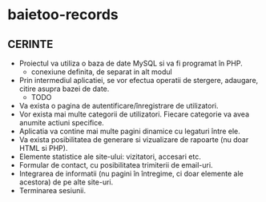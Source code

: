 # baietoo-records

## CERINTE
- Proiectul va utiliza o baza de date MySQL si va fi programat în PHP. 
    - conexiune definita, de separat in alt modul
- Prin intermediul aplicatiei, se vor efectua operatii de stergere, adaugare, citire asupra bazei de date.
    - TODO
- Va exista o pagina de autentificare/înregistrare de utilizatori.
- Vor exista mai multe categorii de utilizatori. Fiecare categorie va avea anumite actiuni specifice.
- Aplicatia va contine mai multe pagini dinamice cu legaturi între ele. 
- Va exista posibilitatea de generare si vizualizare de rapoarte (nu doar HTML si PHP).
- Elemente statistice ale site-ului: vizitatori, accesari etc.
- Formular de contact, cu posibilitatea trimiterii de email-uri.
- Integrarea de informatii (nu pagini în întregime, ci doar elemente ale acestora) de pe alte site-uri.
- Terminarea sesiunii.